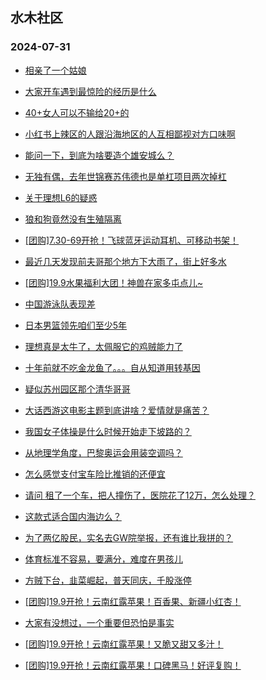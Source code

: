## 水木社区 
### 2024-07-31

+ [相亲了一个姑娘](https://www.newsmth.net/nForum/article/Love/6304549)

+ [大家开车遇到最惊险的经历是什么](https://www.newsmth.net/nForum/article/AutoWorld/1944883025)

+ [40+女人可以不输给20+的](https://www.newsmth.net/nForum/article/FamilyLife/1766796261)

+ [小红书上辣区的人跟沿海地区的人互相鄙视对方口味啊](https://www.newsmth.net/nForum/article/Food/1717132)

+ [能问一下，到底为啥要造个雄安城么？](https://www.newsmth.net/nForum/article/OurEstate/3047100)

+ [无独有偶，去年世锦赛苏伟德也是单杠项目两次掉杠](https://www.newsmth.net/nForum/article/Olympic/1550828)

+ [关于理想L6的疑惑](https://www.newsmth.net/nForum/article/GreenAuto/1638597)

+ [狼和狗竟然没有生殖隔离](https://www.newsmth.net/nForum/article/Emprise/389419)

+ [[团购]7.30-69开抢！飞球蓝牙运动耳机、可移动书架！](https://www.newsmth.net/nForum/article/ADAgent_TG/1323897)

+ [最近几天发现前夫哥那个地方下大雨了，街上好多水](https://www.newsmth.net/nForum/article/MyFamily/273061)

+ [[团购]19.9水果福利大团！神兽在家多屯点儿~](https://www.newsmth.net/nForum/article/ADAgent_TG/1323950)

+ [中国游泳队表现差](https://www.newsmth.net/nForum/article/Olympic/1553179)

+ [日本男篮领先咱们至少5年](https://www.newsmth.net/nForum/article/BasketballForum/4931204)

+ [理想真是太牛了，太佩服它的鸡贼能力了](https://www.newsmth.net/nForum/article/GreenAuto/1639551)

+ [十年前就不吃金龙鱼了。。。自从知道用转基因](https://www.newsmth.net/nForum/article/Food/1716916)

+ [疑似苏州园区那个清华哥哥](https://www.newsmth.net/nForum/article/WorkingLife/122010)

+ [大话西游这电影主题到底讲啥？爱情就是痛苦？](https://www.newsmth.net/nForum/article/Movielife/13239)

+ [我国女子体操是什么时候开始走下坡路的？](https://www.newsmth.net/nForum/article/Olympic/1553186)

+ [从地理学角度，巴黎奥运会用装空调吗？](https://www.newsmth.net/nForum/article/Geography/590366)

+ [怎么感觉支付宝车险比推销的还便宜](https://www.newsmth.net/nForum/article/AutoWorld/1944883013)

+ [请问 租了一个车，把人撞伤了，医院花了12万，怎么处理？](https://www.newsmth.net/nForum/article/AutoWorld/1944883676)

+ [这款式适合国内海边么？](https://www.newsmth.net/nForum/article/FashionShow/510791)

+ [为了两亿股民，实名去GW院举报，还有谁比我拼的？](https://www.newsmth.net/nForum/article/Stock/10896981)

+ [体育标准不容易，要满分，难度在男孩儿](https://www.newsmth.net/nForum/article/PreUnivEdu/193747)

+ [方贼下台，韭菜崛起，普天同庆，千股涨停](https://www.newsmth.net/nForum/article/Stock/10896745)

+ [[团购]19.9开抢！云南红露苹果！百香果、新疆小红杏！](https://www.newsmth.net/nForum/article/ADAgent_TG/1323950)

+ [大家有没想过，一个重要但恐怕是事实](https://www.newsmth.net/nForum/article/OurEstate/3048333)

+ [[团购]19.9开抢！云南红露苹果！又脆又甜又多汁！](https://www.newsmth.net/nForum/article/ADAgent_TG/1323950)

+ [[团购]19.9开抢！云南红露苹果！口碑黑马！好评复购！](https://www.newsmth.net/nForum/article/ADAgent_TG/1323950)

